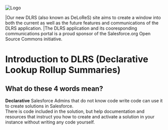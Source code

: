 ![Logo](images/Graphic_for_DLRS.png)

|Our new DLRS (also known as DeLoReS) site aims to create a window into both the current as well as the future features and communications of the DLRS application. 
|The DLRS application and its cooresponding communications portal is a proud sponsor of the Salesforce.org Open Source Commons initiative.

# Introduction to DLRS (Declarative Lookup Rollup Summaries)

## What do these 4 words mean?

**Declarative** Salesforce Admins that do not know code write code can use it to create solutions in Salesforce.  
There is code included in the solution, but help documentation and resources that instruct you how to create and activate a solution in your instance without writing any code yourself.


